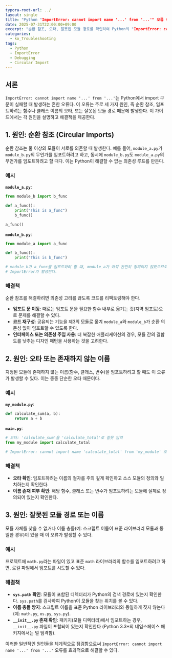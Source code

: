 ```yaml
---
typora-root-url: ../
layout: single
title: "Python "ImportError: cannot import name '...' from '...'" 오류 해결 방법"
date: 2025-07-31T22:00:00+09:00
excerpt: "순환 참조, 오타, 잘못된 모듈 경로를 확인하여 Python의 "ImportError: cannot import name '...' from '...'" 오류를 해결하세요."
categories:
  - ko_Troubleshooting
tags:
  - Python
  - ImportError
  - Debugging
  - Circular Import
---
```


## 서론

`ImportError: cannot import name '...' from '...'`는 Python에서 import 구문이 실패할 때 발생하는 흔한 오류다. 이 오류는 주로 세 가지 원인, 즉 순환 참조, 임포트하려는 함수나 클래스 이름의 오타, 또는 잘못된 모듈 경로 때문에 발생한다. 이 가이드에서는 각 원인을 설명하고 해결책을 제공한다.

## 1. 원인: 순환 참조 (Circular Imports)

순환 참조는 둘 이상의 모듈이 서로를 의존할 때 발생한다. 예를 들어, `module_a.py`가 `module_b.py`의 무언가를 임포트하려고 하고, 동시에 `module_b.py`도 `module_a.py`의 무언가를 임포트하려고 할 때다. 이는 Python이 해결할 수 없는 의존성 루프를 만든다.

### 예시

**`module_a.py`**:
```python
from module_b import b_func

def a_func():
    print("This is a_func")
    b_func()

a_func()
```

**`module_b.py`**:
```python
from module_a import a_func

def b_func():
    print("This is b_func")

# module_b가 a_func를 임포트하려 할 때, module_a가 아직 완전히 정의되지 않았으므로
# ImportError가 발생한다.
```

### 해결책

순환 참조를 해결하려면 의존성 고리를 끊도록 코드를 리팩토링해야 한다.

- **임포트 문 이동**: 때로는 임포트 문을 필요한 함수 내부로 옮기는 것(지역 임포트)으로 문제를 해결할 수 있다.
- **코드 재구성**: 공유되는 기능을 제3의 모듈로 옮겨 `module_a`와 `module_b`가 순환 의존성 없이 임포트할 수 있도록 한다.
- **인터페이스 또는 의존성 주입 사용**: 더 복잡한 애플리케이션의 경우, 모듈 간의 결합도를 낮추는 디자인 패턴을 사용하는 것을 고려한다.

## 2. 원인: 오타 또는 존재하지 않는 이름

지정된 모듈에 존재하지 않는 이름(함수, 클래스, 변수)을 임포트하려고 할 때도 이 오류가 발생할 수 있다. 이는 종종 단순한 오타 때문이다.

### 예시

**`my_module.py`**:
```python
def calculate_sum(a, b):
    return a + b
```

**`main.py`**:
```python
# 오타: 'calculate_sum'을 'calculate_total'로 잘못 입력
from my_module import calculate_total 

# ImportError: cannot import name 'calculate_total' from 'my_module' 오류 발생
```

### 해결책

- **오타 확인**: 임포트하려는 이름의 철자를 주의 깊게 확인하고 소스 모듈의 정의와 일치하는지 확인한다.
- **이름 존재 여부 확인**: 해당 함수, 클래스 또는 변수가 임포트하려는 모듈에 실제로 정의되어 있는지 확인한다.

## 3. 원인: 잘못된 모듈 경로 또는 이름

모듈 자체를 찾을 수 없거나 이름 충돌(예: 스크립트 이름이 표준 라이브러리 모듈과 동일한 경우)이 있을 때 이 오류가 발생할 수 있다.

### 예시

프로젝트에 `math.py`라는 파일이 있고 표준 `math` 라이브러리의 함수를 임포트하려고 하면, 로컬 파일에서 임포트를 시도할 수 있다.

### 해결책

- **`sys.path` 확인**: 모듈이 포함된 디렉터리가 Python의 검색 경로에 있는지 확인한다. `sys.path`를 검사하여 Python이 모듈을 찾는 위치를 볼 수 있다.
- **이름 충돌 방지**: 스크립트 이름을 표준 Python 라이브러리와 동일하게 짓지 않는다 (예: `math.py`, `os.py`, `sys.py`).
- **`__init__.py` 존재 확인**: 패키지(모듈 디렉터리)에서 임포트하는 경우, `__init__.py` 파일이 포함되어 있는지 확인한다 (Python 3.3+의 네임스페이스 패키지에서는 덜 엄격함).

이러한 일반적인 원인들을 체계적으로 점검함으로써 `ImportError: cannot import name '...' from '...'` 오류를 효과적으로 해결할 수 있다.

```